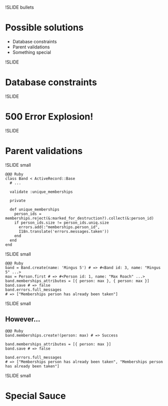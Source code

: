 !SLIDE bullets
# Possible solutions
* Database constraints
* Parent validations
* Something special

!SLIDE
# Database constraints

!SLIDE
# 500 Error Explosion!

!SLIDE
# Parent validations

!SLIDE small

    @@@ Ruby
    class Band < ActiveRecord::Base
      # ...

      validate :unique_memberships

      private

      def unique_memberships
        person_ids = memberships.reject(&:marked_for_destruction?).collect(&:person_id)
        if person_ids.size != person_ids.uniq.size
          errors.add(:"memberships.person_id",
          I18n.translate('errors.messages.taken'))
        end
      end
    end

!SLIDE small

    @@@ Ruby
    band = Band.create(name: 'Mingus 5') # => #<Band id: 3, name: "Mingus 5" ...>
    max = Person.first # => #<Person id: 1, name: "Max Roach" ...>
    band.memberships_attributes = [{ person: max }, { person: max }]
    band.save # => false
    band.errors.full_messages
    # => ["Memberships person has already been taken"]

!SLIDE small

## However...

    @@@ Ruby
    band.memberships.create!(person: max) # => Success

    band.memberships_attributes = [{ person: max }]
    band.save # => false

    band.errors.full_messages
    # => ["Memberships person has already been taken", "Memberships person has already been taken"]

!SLIDE small
# Special Sauce

